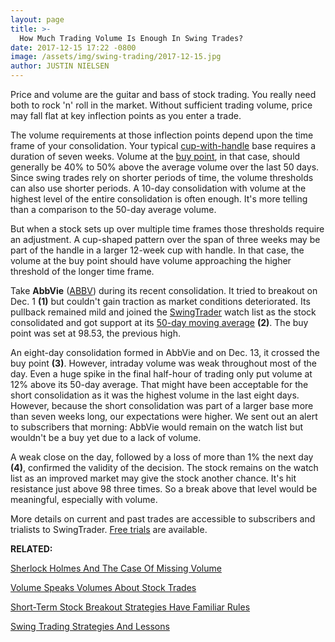```yaml
---
layout: page
title: >-
  How Much Trading Volume Is Enough In Swing Trades?
date: 2017-12-15 17:22 -0800
image: /assets/img/swing-trading/2017-12-15.jpg
author: JUSTIN NIELSEN
---
```






Price and volume are the guitar and bass of stock trading. You really need both to rock 'n' roll in the market. Without sufficient trading volume, price may fall flat at key inflection points as you enter a trade.


The volume requirements at those inflection points depend upon the time frame of your consolidation. Your typical [cup-with-handle](https://www.investors.com/ibd-university/how-to-buy/common-patterns-1/) base requires a duration of seven weeks. Volume at the [buy point](https://www.investors.com/ibd-university/how-to-buy/when-to-buy/), in that case, should generally be 40% to 50% above the average volume over the last 50 days. Since swing trades rely on shorter periods of time, the volume thresholds can also use shorter periods. A 10-day consolidation with volume at the highest level of the entire consolidation is often enough. It's more telling than a comparison to the 50-day average volume.


But when a stock sets up over multiple time frames those thresholds require an adjustment. A cup-shaped pattern over the span of three weeks may be part of the handle in a larger 12-week cup with handle. In that case, the volume at the buy point should have volume approaching the higher threshold of the longer time frame.


Take **AbbVie** ([ABBV](https://research.investors.com/quote.aspx?symbol=ABBV)) during its recent consolidation. It tried to breakout on Dec. 1 **(1)** but couldn't gain traction as market conditions deteriorated. Its pullback remained mild and joined the [SwingTrader](http://shop.investors.com/offer/splashresponsive.aspx?id=SwingTrader&src=A011LPH) watch list as the stock consolidated and got support at its [50-day moving average](https://www.investors.com/how-to-invest/investors-corner/50-day-moving-average/) **(2)**. The buy point was set at 98.53, the previous high.


An eight-day consolidation formed in AbbVie and on Dec. 13, it crossed the buy point **(3)**. However, intraday volume was weak throughout most of the day. Even a huge spike in the final half-hour of trading only put volume at 12% above its 50-day average. That might have been acceptable for the short consolidation as it was the highest volume in the last eight days. However, because the short consolidation was part of a larger base more than seven weeks long, our expectations were higher. We sent out an alert to subscribers that morning: AbbVie would remain on the watch list but wouldn't be a buy yet due to a lack of volume.


A weak close on the day, followed by a loss of more than 1% the next day **(4)**, confirmed the validity of the decision. The stock remains on the watch list as an improved market may give the stock another chance. It's hit resistance just above 98 three times. So a break above that level would be meaningful, especially with volume.


More details on current and past trades are accessible to subscribers and trialists to SwingTrader. [Free trials](http://shop.investors.com/offer/splashresponsive.aspx?id=SwingTrader&src=A011LPH) are available.


**RELATED:**


[Sherlock Holmes And The Case Of Missing Volume](https://www.investors.com/research/swing-trading/sherlock-holmes-and-the-case-of-missing-volume/)


[Volume Speaks Volumes About Stock Trades](https://www.investors.com/research/swing-trading/volume-speaks-volumes-for-trades/)


[Short-Term Stock Breakout Strategies Have Familiar Rules](https://www.investors.com/research/swing-trading/short-term-stock-breakout-strategies-have-familiar-rules/)


[Swing Trading Strategies And Lessons](https://www.investors.com/ibd-university/swing-trading/)




